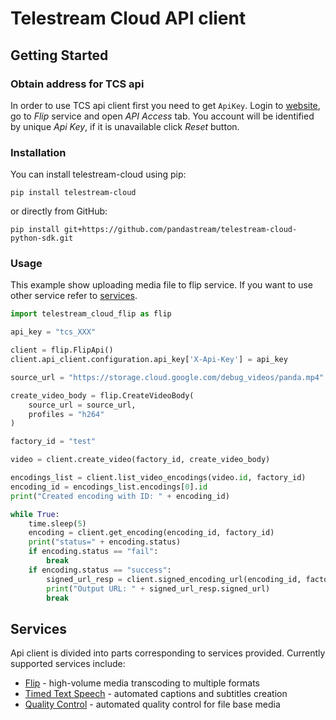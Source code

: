 # Telestream Cloud API client

## Getting Started
### Obtain address for TCS api
In order to use TCS api client first you need to get `ApiKey`. Login to [website](https://cloud.telestream.net/console), go to *Flip* service and open *API Access* tab.
You account will be identified by unique *Api Key*, if it is unavailable click *Reset* button.
### Installation

You can install telestream-cloud using pip:

    pip install telestream-cloud

or directly from GitHub:

    pip install git+https://github.com/pandastream/telestream-cloud-python-sdk.git


### Usage
This example show uploading media file to flip service. If you want to use other service refer to [services](#services).

```python
import telestream_cloud_flip as flip

api_key = "tcs_XXX"

client = flip.FlipApi()
client.api_client.configuration.api_key['X-Api-Key'] = api_key

source_url = "https://storage.cloud.google.com/debug_videos/panda.mp4"

create_video_body = flip.CreateVideoBody(
    source_url = source_url,
    profiles = "h264"
)

factory_id = "test"

video = client.create_video(factory_id, create_video_body)

encodings_list = client.list_video_encodings(video.id, factory_id)
encoding_id = encodings_list.encodings[0].id
print("Created encoding with ID: " + encoding_id)

while True:
    time.sleep(5)
    encoding = client.get_encoding(encoding_id, factory_id)
    print("status=" + encoding.status)
    if encoding.status == "fail":
        break
    if encoding.status == "success":
        signed_url_resp = client.signed_encoding_url(encoding_id, factory_id)
        print("Output URL: " + signed_url_resp.signed_url)
        break
```


## Services
Api client is divided into parts corresponding to services provided. Currently supported services include:
- [Flip](telestream_cloud_flip_sdk/README.md) - high-volume media transcoding to multiple formats
- [Timed Text Speech](telestream_cloud_tts_sdk/README.md) - automated captions and subtitles creation
- [Quality Control](telestream_cloud_qc_sdk/README.md) - automated quality control for file base media
